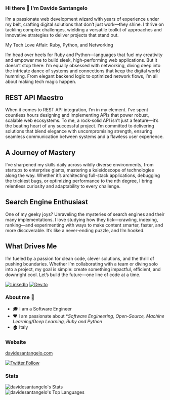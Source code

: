 ### Hi there 👋 I'm Davide Santangelo

I’m a passionate web development wizard with years of experience under my belt, crafting digital solutions that don’t just work—they shine. I thrive on tackling complex challenges, wielding a versatile toolkit of approaches and innovative strategies to deliver projects that stand out.

My Tech Love Affair: Ruby, Python, and Networking

I’m head over heels for Ruby and Python—languages that fuel my creativity and empower me to build sleek, high-performing web applications. But it doesn’t stop there: I’m equally obsessed with networking, diving deep into the intricate dance of systems and connections that keep the digital world humming. From elegant backend logic to optimized network flows, I’m all about making tech magic happen.

## REST API Maestro

When it comes to REST API integration, I’m in my element. I’ve spent countless hours designing and implementing APIs that power robust, scalable web ecosystems. To me, a rock-solid API isn’t just a feature—it’s the beating heart of any successful project. I’m committed to delivering solutions that blend elegance with uncompromising strength, ensuring seamless communication between systems and a flawless user experience.

## A Journey of Mastery

I’ve sharpened my skills daily across wildly diverse environments, from startups to enterprise giants, mastering a kaleidoscope of technologies along the way. Whether it’s architecting full-stack applications, debugging the trickiest bugs, or optimizing performance to the nth degree, I bring relentless curiosity and adaptability to every challenge.

## Search Engine Enthusiast

One of my geeky joys? Unraveling the mysteries of search engines and their many implementations. I love studying how they tick—crawling, indexing, ranking—and experimenting with ways to make content smarter, faster, and more discoverable. It’s like a never-ending puzzle, and I’m hooked.

## What Drives Me

I’m fueled by a passion for clean code, clever solutions, and the thrill of pushing boundaries. Whether I’m collaborating with a team or diving solo into a project, my goal is simple: create something impactful, efficient, and downright cool. Let’s build the future—one line of code at a time.


<p> <a href="https://www.linkedin.com/in/davidesantangelo/" target="_blank"><img alt="LinkedIn" src="https://img.shields.io/badge/linkedin-%230077B5.svg?&style=for-the-badge&logo=linkedin&logoColor=white" /></a>  <a href="https://dev.to/daviducolo" target="_blank"><img alt="Dev.to" src="https://img.shields.io/badge/dev.to-0A0A0A?style=for-the-badge&logo=dev.to&logoColor=white" /></a> 
</p>

### About me :rocket:
- 🎓 I am a Software Engineer
- ❤️ I am passionate about **Software Engineering, Open-Source, Machine Learning/Deep Learning, Ruby and Python* 
- 🏠 Italy

### Website

[davidesantangelo.com](https://davidesantangelo.com)


[![Twitter Follow][twitter-image]](https://twitter.com/daviducolo)

### Stats

![davidesantangelo's Stats](https://github-readme-stats.vercel.app/api?username=davidesantangelo&theme=vue-dark&show_icons=true&hide_border=true&count_private=true)
<br>
![davidesantangelo's Top Languages](https://github-readme-stats.vercel.app/api/top-langs/?username=davidesantangelo&theme=vue-dark&show_icons=true&hide_border=false&layout=compact)
<br>
<br>

[twitter-image]: https://img.shields.io/twitter/follow/daviducolo?style=social
